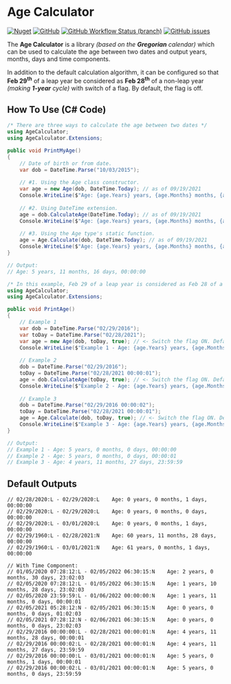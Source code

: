 # Age Calculator

[![Nuget](https://img.shields.io/nuget/v/AgeCalculator)](https://www.nuget.org/packages/AgeCalculator/)
[![GitHub](https://img.shields.io/github/license/arman-g/AgeCalculator)](https://github.com/arman-g/AgeCalculator/blob/main/LICENSE)
[![GitHub Workflow Status (branch)](https://img.shields.io/github/workflow/status/arman-g/AgeCalculator/.NET/main)](https://github.com/arman-g/AgeCalculator/actions)
[![GitHub issues](https://img.shields.io/github/issues/arman-g/AgeCalculator)](https://github.com/arman-g/AgeCalculator/issues)

The **Age Calculator** is a library *(based on the **Gregorian** calendar)* which can be used to calculate the age between two dates and output years, months, days and time components.

In addition to the default calculation algorithm, it can be configured so that **Feb 29<sup>th</sup>** of a leap year be considered as **Feb 28<sup>th</sup>** of a non-leap year *(making **1-year** cycle)* with switch of a flag. By default, the flag is off.

## How To Use (C# Code)
``` csharp
/* There are three ways to calculate the age between two dates */
using AgeCalculator;
using AgeCalculator.Extensions;

public void PrintMyAge()
{
    // Date of birth or from date.
    var dob = DateTime.Parse("10/03/2015");
    
    // #1. Using the Age class constructor.
    var age = new Age(dob, DateTime.Today); // as of 09/19/2021
    Console.WriteLine($"Age: {age.Years} years, {age.Months} months, {age.Days} days, {age.Time}");
    
    // #2. Using DateTime extension.
    age = dob.CalculateAge(DateTime.Today); // as of 09/19/2021
    Console.WriteLine($"Age: {age.Years} years, {age.Months} months, {age.Days} days, {age.Time}");
    
    // #3. Using the Age type's static function.
    age = Age.Calculate(dob, DateTime.Today); // as of 09/19/2021
    Console.WriteLine($"Age: {age.Years} years, {age.Months} months, {age.Days} days, {age.Time}");
}

// Output:
// Age: 5 years, 11 months, 16 days, 00:00:00
```


``` csharp
/* In this example, Feb 29 of a leap year is considered as Feb 28 of a non leap year. */
using AgeCalculator;
using AgeCalculator.Extensions;

public void PrintAge()
{
    // Example 1
    var dob = DateTime.Parse("02/29/2016");
    var toDay = DateTime.Parse("02/28/2021");
    var age = new Age(dob, toDay, true); // <- Switch the flag ON. Default is OFF.
    Console.WriteLine($"Example 1 - Age: {age.Years} years, {age.Months} months, {age.Days} days, {age.Time}");
    
    // Example 2
    dob = DateTime.Parse("02/29/2016");
    toDay = DateTime.Parse("02/28/2021 00:00:01");
    age = dob.CalculateAge(toDay, true); // <- Switch the flag ON. Default is OFF.
    Console.WriteLine($"Example 2 - Age: {age.Years} years, {age.Months} months, {age.Days} days, {age.Time}");
    
    // Example 3
    dob = DateTime.Parse("02/29/2016 00:00:02");
    toDay = DateTime.Parse("02/28/2021 00:00:01");
    age = Age.Calculate(dob, toDay, true); // <- Switch the flag ON. Default is OFF.
    Console.WriteLine($"Example 3 - Age: {age.Years} years, {age.Months} months, {age.Days} days, {age.Time}");
}

// Output:
// Example 1 - Age: 5 years, 0 months, 0 days, 00:00:00
// Example 2 - Age: 5 years, 0 months, 0 days, 00:00:01
// Example 3 - Age: 4 years, 11 months, 27 days, 23:59:59
```

## Default Outputs
```
// 02/28/2020:L - 02/29/2020:L    Age: 0 years, 0 months, 1 days, 00:00:00
// 02/29/2020:L - 02/29/2020:L    Age: 0 years, 0 months, 0 days, 00:00:00
// 02/29/2020:L - 03/01/2020:L    Age: 0 years, 0 months, 1 days, 00:00:00
// 02/29/1960:L - 02/28/2021:N    Age: 60 years, 11 months, 28 days, 00:00:00
// 02/29/1960:L - 03/01/2021:N    Age: 61 years, 0 months, 1 days, 00:00:00

// With Time Component:
// 01/05/2020 07:28:12:L - 02/05/2022 06:30:15:N    Age: 2 years, 0 months, 30 days, 23:02:03
// 02/05/2020 07:28:12:L - 01/05/2022 06:30:15:N    Age: 1 years, 10 months, 28 days, 23:02:03
// 02/05/2020 23:59:59:L - 01/06/2022 00:00:00:N    Age: 1 years, 11 months, 0 days, 00:00:01
// 02/05/2021 05:28:12:N - 02/05/2021 06:30:15:N    Age: 0 years, 0 months, 0 days, 01:02:03
// 02/05/2021 07:28:12:N - 02/06/2021 06:30:15:N    Age: 0 years, 0 months, 0 days, 23:02:03
// 02/29/2016 00:00:00:L - 02/28/2021 00:00:01:N    Age: 4 years, 11 months, 28 days, 00:00:01
// 02/29/2016 00:00:02:L - 02/28/2021 00:00:01:N    Age: 4 years, 11 months, 27 days, 23:59:59
// 02/29/2016 00:00:00:L - 03/01/2021 00:00:01:N    Age: 5 years, 0 months, 1 days, 00:00:01
// 02/29/2016 00:00:02:L - 03/01/2021 00:00:01:N    Age: 5 years, 0 months, 0 days, 23:59:59
```
